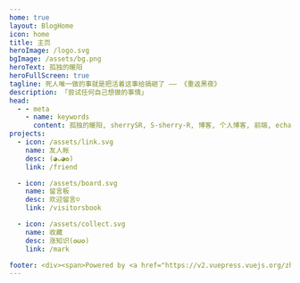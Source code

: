 ```yaml
---
home: true
layout: BlogHome
icon: home
title: 主页
heroImage: /logo.svg
bgImage: /assets/bg.png
heroText: 孤独的暖阳
heroFullScreen: true
tagline: 死人唯一做的事就是把活着这事给搞砸了 —— 《重返黑夜》
description: 「尝试任何自己想做的事情」
head:
  - - meta
    - name: keywords
      content: 孤独的暖阳, sherrySR, S-sherry-R, 博客, 个人博客, 前端, echarts, html, js, Vue,java,javascript
projects:
  - icon: /assets/link.svg
    name: 友人帐
    desc: (◕ᴗ◕✿)
    link: /friend

  - icon: /assets/board.svg
    name: 留言板
    desc: 欢迎留言☺
    link: /visitorsbook

  - icon: /assets/collect.svg
    name: 收藏
    desc: 涨知识(✪ω✪)
    link: /mark

footer: <div><span>Powered by <a href="https://v2.vuepress.vuejs.org/zh/" target="_blank">VuePress</a></span>|<span>Theme by <a href="https://theme-hope.vuejs.press/zh/" target="_blank">Hope</a></span></div>
---
```


